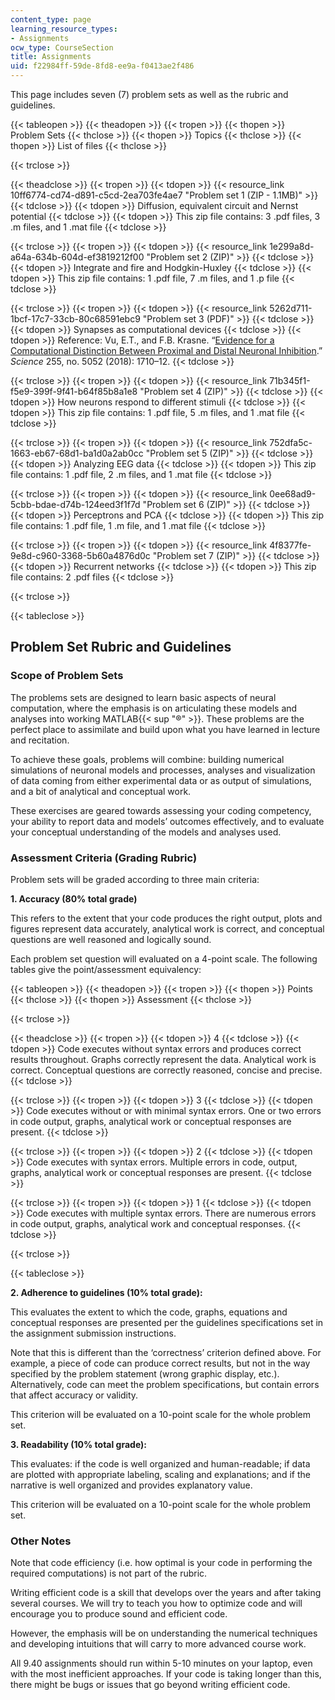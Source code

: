 ```yaml
---
content_type: page
learning_resource_types:
- Assignments
ocw_type: CourseSection
title: Assignments
uid: f22984ff-59de-8fd8-ee9a-f0413ae2f486
---
```


This page includes seven (7) problem sets as well as the rubric and guidelines.

{{< tableopen >}}
{{< theadopen >}}
{{< tropen >}}
{{< thopen >}}
Problem Sets
{{< thclose >}}
{{< thopen >}}
Topics
{{< thclose >}}
{{< thopen >}}
List of files
{{< thclose >}}

{{< trclose >}}

{{< theadclose >}}
{{< tropen >}}
{{< tdopen >}}
{{< resource_link 10ff6774-cd74-d891-c5cd-2ea703fe4ae7 "Problem set 1 (ZIP - 1.1MB)" >}}
{{< tdclose >}}
{{< tdopen >}}
Diffusion, equivalent circuit and Nernst potential
{{< tdclose >}}
{{< tdopen >}}
This zip file contains: 3 .pdf files, 3 .m files, and 1 .mat file
{{< tdclose >}}

{{< trclose >}}
{{< tropen >}}
{{< tdopen >}}
{{< resource_link 1e299a8d-a64a-634b-604d-ef3819212f00 "Problem set 2 (ZIP)" >}}
{{< tdclose >}}
{{< tdopen >}}
Integrate and fire and Hodgkin-Huxley
{{< tdclose >}}
{{< tdopen >}}
This zip file contains: 1 .pdf file, 7 .m files, and 1 .p file
{{< tdclose >}}

{{< trclose >}}
{{< tropen >}}
{{< tdopen >}}
{{< resource_link 5262d711-1bcf-17c7-33cb-80c68591ebc9 "Problem set 3 (PDF)" >}}
{{< tdclose >}}
{{< tdopen >}}
Synapses as computational devices
{{< tdclose >}}
{{< tdopen >}}
Reference: Vu, E.T., and F.B. Krasne. “[Evidence for a Computational Distinction Between Proximal and Distal Neuronal Inhibition](https://science.sciencemag.org/content/255/5052/1710).” _Science_ 255, no. 5052 (2018): 1710–12.
{{< tdclose >}}

{{< trclose >}}
{{< tropen >}}
{{< tdopen >}}
{{< resource_link 71b345f1-f5e9-399f-9f41-b64f85b8a1e8 "Problem set 4 (ZIP)" >}}
{{< tdclose >}}
{{< tdopen >}}
How neurons respond to different stimuli
{{< tdclose >}}
{{< tdopen >}}
This zip file contains: 1 .pdf file, 5 .m files, and 1 .mat file
{{< tdclose >}}

{{< trclose >}}
{{< tropen >}}
{{< tdopen >}}
{{< resource_link 752dfa5c-1663-eb67-68d1-ba1d0a2ab0cc "Problem set 5 (ZIP)" >}}
{{< tdclose >}}
{{< tdopen >}}
Analyzing EEG data
{{< tdclose >}}
{{< tdopen >}}
This zip file contains: 1 .pdf file, 2 .m files, and 1 .mat file
{{< tdclose >}}

{{< trclose >}}
{{< tropen >}}
{{< tdopen >}}
{{< resource_link 0ee68ad9-5cbb-bdae-d74b-124eed3f1f7d "Problem set 6 (ZIP)" >}}
{{< tdclose >}}
{{< tdopen >}}
Perceptrons and PCA
{{< tdclose >}}
{{< tdopen >}}
This zip file contains: 1 .pdf file, 1 .m file, and 1 .mat file
{{< tdclose >}}

{{< trclose >}}
{{< tropen >}}
{{< tdopen >}}
{{< resource_link 4f8377fe-9e8d-c960-3368-5b60a4876d0c "Problem set 7 (ZIP)" >}}
{{< tdclose >}}
{{< tdopen >}}
Recurrent networks
{{< tdclose >}}
{{< tdopen >}}
This zip file contains: 2 .pdf files
{{< tdclose >}}

{{< trclose >}}

{{< tableclose >}}

Problem Set Rubric and Guidelines
---------------------------------

### Scope of Problem Sets

The problems sets are designed to learn basic aspects of neural computation, where the emphasis is on articulating these models and analyses into working MATLAB{{< sup "®" >}}. These problems are the perfect place to assimilate and build upon what you have learned in lecture and recitation.

To achieve these goals, problems will combine: building numerical simulations of neuronal models and processes, analyses and visualization of data coming from either experimental data or as output of simulations, and a bit of analytical and conceptual work.

These exercises are geared towards assessing your coding competency, your ability to report data and models’ outcomes effectively, and to evaluate your conceptual understanding of the models and analyses used.

### Assessment Criteria (Grading Rubric)

Problem sets will be graded according to three main criteria:

**1\. Accuracy (80% total grade)**

This refers to the extent that your code produces the right output, plots and figures represent data accurately, analytical work is correct, and conceptual questions are well reasoned and logically sound.

Each problem set question will evaluated on a 4-point scale. The following tables give the point/assessment equivalency:

{{< tableopen >}}
{{< theadopen >}}
{{< tropen >}}
{{< thopen >}}
Points
{{< thclose >}}
{{< thopen >}}
Assessment
{{< thclose >}}

{{< trclose >}}

{{< theadclose >}}
{{< tropen >}}
{{< tdopen >}}
4
{{< tdclose >}}
{{< tdopen >}}
Code executes without syntax errors and produces correct results throughout. Graphs correctly represent the data. Analytical work is correct. Conceptual questions are correctly reasoned, concise and precise.
{{< tdclose >}}

{{< trclose >}}
{{< tropen >}}
{{< tdopen >}}
3
{{< tdclose >}}
{{< tdopen >}}
Code executes without or with minimal syntax errors. One or two errors in code output, graphs, analytical work or conceptual responses are present.
{{< tdclose >}}

{{< trclose >}}
{{< tropen >}}
{{< tdopen >}}
2
{{< tdclose >}}
{{< tdopen >}}
Code executes with syntax errors. Multiple errors in code, output, graphs, analytical work or conceptual responses are present.
{{< tdclose >}}

{{< trclose >}}
{{< tropen >}}
{{< tdopen >}}
1
{{< tdclose >}}
{{< tdopen >}}
Code executes with multiple syntax errors. There are numerous errors in code output, graphs, analytical work and conceptual responses.
{{< tdclose >}}

{{< trclose >}}

{{< tableclose >}}
  
**2\. Adherence to guidelines (10% total grade):**

This evaluates the extent to which the code, graphs, equations and conceptual responses are presented per the guidelines specifications set in the assignment submission instructions.

Note that this is different than the ‘correctness’ criterion defined above. For example, a piece of code can produce correct results, but not in the way specified by the problem statement (wrong graphic display, etc.). Alternatively, code can meet the problem specifications, but contain errors that affect accuracy or validity.

This criterion will be evaluated on a 10-point scale for the whole problem set.

**3\. Readability (10% total grade):**

This evaluates: if the code is well organized and human-readable; if data are plotted with appropriate labeling, scaling and explanations; and if the narrative is well organized and provides explanatory value.

This criterion will be evaluated on a 10-point scale for the whole problem set.

### Other Notes

Note that code efficiency (i.e. how optimal is your code in performing the required computations) is not part of the rubric.

Writing efficient code is a skill that develops over the years and after taking several courses. We will try to teach you how to optimize code and will encourage you to produce sound and efficient code.

However, the emphasis will be on understanding the numerical techniques and developing intuitions that will carry to more advanced course work.

All 9.40 assignments should run within 5-10 minutes on your laptop, even with the most inefficient approaches. If your code is taking longer than this, there might be bugs or issues that go beyond writing efficient code.